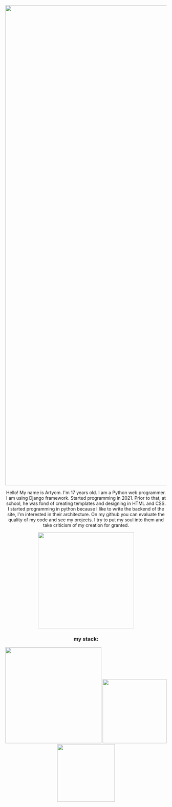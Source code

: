 

<!--
**lizarttt/lizarttt** is a ✨ _special_ ✨ repository because its `README.md` (this file) appears on your GitHub profile.

Here are some ideas to get you started:

- 🔭 I’m currently working on ...
- 🌱 I’m currently learning ...
- 👯 I’m looking to collaborate on ...
- 🤔 I’m looking for help with ...
- 💬 Ask me about ...
- 📫 How to reach me: ...
- 😄 Pronouns: ...
- ⚡ Fun fact: ...
-->

<div id="header">
  <img src="https://sun9-80.userapi.com/impg/RFFaph0ZyHyiYyH-B5z8AVG-Pgj5Cvavz9JF4A/U4q0q9ZeA5Y.jpg?size=1920x400&quality=95&sign=479693a33247454d34c55ea48b458ee6&type=album" width="1500">
    <center>
        <p>Hello! My name is Artyom. I'm 17 years old. I am a Python web programmer. I am using Django framework. Started programming in 2021. Prior to that, at school, he was fond of creating templates and designing in HTML and CSS. I started programming in python because I like to write the backend of the site, I'm interested in their architecture. On my github you can evaluate the quality of my code and see my projects. I try to put my soul into them and take criticism of my creation for granted.</p>
        <center>
        <img src="https://media4.giphy.com/media/2vnId4IaAjIGZd2EWC/giphy.gif?cid=ecf05e472uuw04fb9nqr429evy2mvoqprq6c5i2ed59cynn7&rid=giphy.gif&ct=g" width="300px">
        </center>
      <h3> my stack: </h3>
      <img src="https://skr.sh/i/260622/by8dTgaT.jpg?download=1&name=%D0%A1%D0%BA%D1%80%D0%B8%D0%BD%D1%88%D0%BE%D1%82%2027-06-2022%2000:08:30.jpg" width="300">
      <img src="https://postgrespro.ru/media/2016/04/04/postgresql-logo11.png" width="200">
      <img src="https://skr.sh/i/260622/s3vb0KIx.jpg?download=1&name=%D0%A1%D0%BA%D1%80%D0%B8%D0%BD%D1%88%D0%BE%D1%82%2027-06-2022%2000:13:28.jpg" width="180">
</center>
</div>

